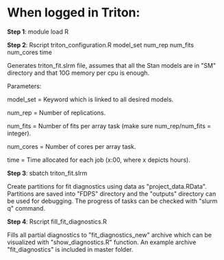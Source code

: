 # When logged in Triton:

**Step 1**: module load R

**Step 2**: Rscript triton_configuration.R model_set num_rep num_fits num_cores time

Generates triton_fit.slrm file, assumes that all the Stan models are in "SM" directory and that 10G memory per cpu is enough. 

Parameters:

model_set = Keyword which is linked to all desired models. 

num_rep = Number of replications.

num_fits = Number of fits per array task (make sure num_rep/num_fits = integer).

num_cores = Number of cores per array task.

time = Time allocated for each job (x:00, where x depicts hours).



**Step 3**: sbatch triton_fit.slrm

Create partitions for fit diagnostics using data as "project_data.RData". Partitions are saved into "FDPS" directory and the "outputs" directory can be used for debugging. The progress of tasks can be checked with "slurm q" command.

**Step 4**: Rscript fill_fit_diagnostics.R

Fills all partial diagnostics to "fit_diagnostics_new" archive which can be visualized with "show_diagnostics.R" function. An example archive "fit_diagnostics" is included in master folder.








